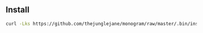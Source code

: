 ## Install

```bash
curl -Lks https://github.com/thejunglejane/monogram/raw/master/.bin/install.sh | /bin/bash
```
